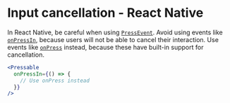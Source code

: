 # Input cancellation - React Native

In React Native, be careful when using [`PressEvent`](https://reactnative.dev/docs/pressevent). Avoid using events like [`onPressIn`](https://reactnative.dev/docs/pressable#onpressin), because users will not be able to cancel their interaction. Use events like [`onPress`](https://reactnative.dev/docs/pressable#onpressin) instead, because these have built-in support for cancellation.

```jsx
<Pressable
  onPressIn={() => {
    // Use onPress instead
  }}
/>
```
